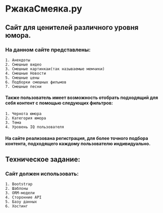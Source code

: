 # РжакаСмеяка.ру
## Сайт для ценителей различного уровня юмора.



### На данном сайте представлены:
    1. Анекдоты
    2. Смешные видео
    3. Смешные картинкаи(так называемые мемчики)
    4. Смешные Новости
    5. Смешные цены
    6. Подборки смешных фильмов
    7. Смешные песни

#### Также пользователь имеет возможность отобрать подходящий для себя контент с помощью следующих фильтров:
    1. Чернота юмора
    2. Категория юмора
    3. Тема
    4. Уровень IQ пользователя

#### На сайте реализована регистрация, для более точного подбора контента, подходящего каждому пользователю индивидуально.

## Техническое задание:
### Сайт должен использовать:
    1. Bootstrap
    2. Шаблоны
    3. ORM-модели
    4. Сторонние API
    5. Базу данных
    6. Хостинг